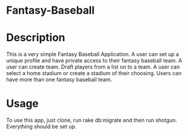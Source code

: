 # Fantasy-Baseball

# Description
This is a very simple Fantasy Baseball Application. A user can set up a unique profile and have private access to their fantasy baseball team. A user can create team. Draft players from a list on to a team. A user can select a home stadium or create a stadium of their choosing. Users can have more than one fantasy baseball team.

# Usage
To use this app, just clone, run rake db:migrate and then run shotgun. Everything should be set up.
